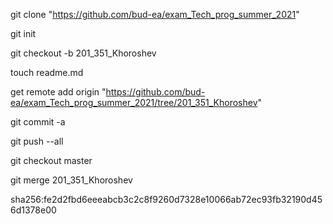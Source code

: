 git clone "https://github.com/bud-ea/exam_Tech_prog_summer_2021"

git init

git checkout -b 201_351_Khoroshev

touch readme.md

get remote add origin "https://github.com/bud-ea/exam_Tech_prog_summer_2021/tree/201_351_Khoroshev"

git commit -a

git push --all

git checkout master

git merge 201_351_Khoroshev

sha256:fe2d2fbd6eeeabcb3c2c8f9260d7328e10066ab72ec93fb32190d456d1378e00

